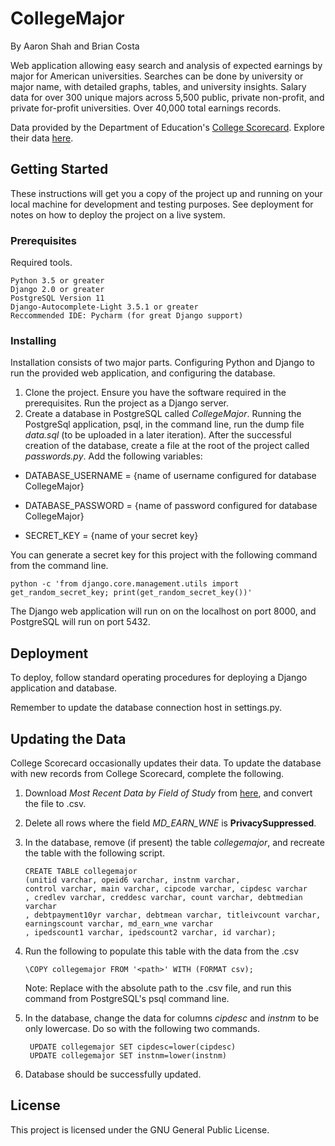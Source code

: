 # CollegeMajor

By Aaron Shah and Brian Costa

Web application allowing easy search and analysis of expected earnings by major for American universities. Searches can be done
by university or major name, with detailed graphs, tables, and university insights. Salary data for over 300 unique majors across 5,500 public, private non-profit, and private for-profit universities. Over 40,000 total earnings records.

Data provided by the Department of Education's [College Scorecard](https://collegescorecard.ed.gov/). Explore their data [here](https://collegescorecard.ed.gov/data/). 


## Getting Started

These instructions will get you a copy of the project up and running on your local machine for development and testing purposes. See deployment for notes on how to deploy the project on a live system.

### Prerequisites

Required tools.

```
Python 3.5 or greater
Django 2.0 or greater
PostgreSQL Version 11
Django-Autocomplete-Light 3.5.1 or greater
Reccommended IDE: Pycharm (for great Django support)  
```

### Installing

Installation consists of two major parts. Configuring Python and Django to run the provided web application,
and configuring the database. 

1. Clone the project. Ensure you have the software required in the prerequisites. Run the project as a Django server.
2. Create a database in PostgreSQL called *CollegeMajor*. Running the PostgreSql application, psql, in the command line,
run the dump file *data.sql* (to be uploaded in a later iteration). After the successful creation of the database, 
create a file at the root of the project called *passwords.py*. Add the following variables:

- DATABASE_USERNAME = {name of username configured for database CollegeMajor}

- DATABASE_PASSWORD = {name of password configured for database CollegeMajor}

- SECRET_KEY = {name of your secret key} 

You can generate a secret key for this project with the following command from the command line.

```
python -c 'from django.core.management.utils import get_random_secret_key; print(get_random_secret_key())'
```

The Django web application will run on on the localhost on port 8000, and PostgreSQL will run on port 5432.


## Deployment

To deploy, follow standard operating procedures for deploying a Django application and database.

Remember to update the database connection host in settings.py.

## Updating the Data

College Scorecard occasionally updates their data. To update the database with new records from College Scorecard,
 complete the following. 
 
 1. Download *Most Recent Data by Field of Study* from [here](https://collegescorecard.ed.gov/data/),
  and convert the file to .csv.
 2. Delete all rows where the field *MD_EARN_WNE* is **PrivacySuppressed**.
 3. In the database, remove (if present) the table *collegemajor*, and recreate the table with the following script. 
 
     ```
    CREATE TABLE collegemajor
    (unitid varchar, opeid6 varchar, instnm varchar, 
    control varchar, main varchar, cipcode varchar, cipdesc varchar
    , credlev varchar, creddesc varchar, count varchar, debtmedian varchar
    , debtpayment10yr varchar, debtmean varchar, titleivcount varchar, earningscount varchar, md_earn_wne varchar
    , ipedscount1 varchar, ipedscount2 varchar, id varchar);
    ```

 4. Run the following to populate this table with the data from the .csv 
 
    ```
    \COPY collegemajor FROM '<path>' WITH (FORMAT csv);
    ``` 

    Note: Replace <path> with the absolute path to the .csv file,
     and run this command from PostgreSQL's psql command line.
    
  5. In the database, change the data for columns *cipdesc* and *instnm* to be only lowercase.
   Do so with the following two commands.
   
       ```
        UPDATE collegemajor SET cipdesc=lower(cipdesc)
        UPDATE collegemajor SET instnm=lower(instnm)
       ``` 
  6. Database should be successfully updated.
 
 ## License

This project is licensed under the GNU General Public License.

